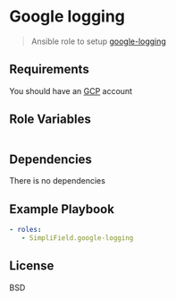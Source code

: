 Google logging
=========

> Ansible role to setup [google-logging]

Requirements
------------

You should have an [GCP] account

Role Variables
--------------

```yaml
```

Dependencies
------------

There is no dependencies

Example Playbook
----------------

```yaml
- roles:
   - SimpliField.google-logging
```

License
-------

BSD

[google-logging]: https://cloud.google.com/logging/?hl=fr
[GCP]: https://cloud.google.com/
